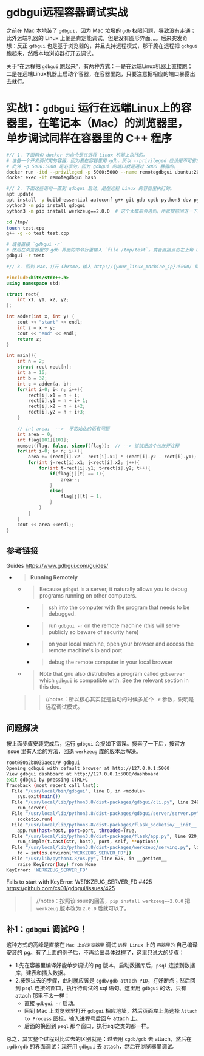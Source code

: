 
# gdbgui远程容器调试实战

之前在 Mac 本地装了 `gdbgui`，因为 Mac 垃圾的 `gdb` 权限问题，导致没有走通；此外远端机器的 Linux 上倒是肯定能调试，但是没有图形界面。。。后来突发奇想：反正 `gdbgui` 也是基于浏览器的，并且支持远程模式，那干脆在远程把 `gdbgui` 跑起来，然后本地浏览器打开去调试。

关于“在远程把 `gdbgui` 跑起来”，有两种方式：一是在远端Linux机器上直接跑；二是在远端Linux机器上启动个容器，在容器里跑，只要注意把相应的端口暴露出去就行。

# 实战1：`gdbgui` 运行在远端Linux上的容器里，在笔记本（Mac）的浏览器里，单步调试同样在容器里的 C++ 程序

```sh
#// 1. 下面两句 docker 的命令是在远程 Linux 机器上执行的。
# 准备一个开发调试用的容器，因为要在容器里用 gdb，所以 --privileged 应该是不可省的；
# 此外 -p 5000:5000 是必须的，因为 gdbgui 的端口就是通过 5000 暴露的。
docker run -itd --privileged -p 5000:5000 --name remotegdbgui ubuntu:20.04 bash
docker exec -it remotegdbgui bash

#// 2. 下面这些语句一直到 gdbgui 启动，是在远程 Linux 的容器里执行的。
apt update
apt install -y build-essential autoconf g++ git gdb cgdb python3-dev python3-pip
python3 -m pip install gdbgui
python3 -m pip install werkzeug==2.0.0  # 这个大概率会遇到，所以提前回退一下版本得了。

cd /tmp/
touch test.cpp
g++ -g -o test test.cpp

# 或者直接 `gdbgui -r`
# 然后在浏览器里的 gdb 界面的命令行里输入 `file /tmp/test`。或者直接点击左上角 Load Binary 图标输入路径后加载 test。
gdbgui -r test

#// 3. 回到 Mac，打开 Chrome，输入 http://{your_linux_machine_ip}:5000/ 即可打开 gdbgui 的界面。甚至可以用小键盘方向键来调试～
```

```cpp
#include<bits/stdc++.h>
using namespace std;

struct rect{
    int x1, y1, x2, y2;
};

int adder(int x, int y) {
    cout << "start" << endl;
    int z = x + y;
    cout << "end" << endl;
    return z;
}

int main(){
    int n = 2;
    struct rect rect[n];
    int a = 16;
    int b = 32;
    int c = adder(a, b);
    for(int i=0; i< n; i++){
        rect[i].x1 = n + i;
        rect[i].y1 = n + i+ 1;
        rect[i].x2 = n + i+2;
        rect[i].y2 = n + i+3;
    }

    // int area;  -->  不初始化的话有问题
    int area = 0;
    int flag[101][101];
    memset(flag, false, sizeof(flag));  // --> 试试把这个也放开注释
    for(int i=0; i< n; i++){
        area += (rect[i].x2 - rect[i].x1) * (rect[i].y2 - rect[i].y1);
        for(int j=rect[i].x1; j<rect[i].x2; j++){
            for(int t=rect[i].y1; t<rect[i].y2; t++){
                if(flag[j][t] == 1){
                    area--;
                }
                else{
                    flag[j][t] = 1;
                }
            }
        }
    }
    cout << area <<endl;;
}
```

## 参考链接

Guides https://www.gdbgui.com/guides/
- > **Running Remotely**
  * > Because `gdbgui` is a server, it naturally allows you to debug programs running on other computers.
    + > ssh into the computer with the program that needs to be debugged.
    + > run `gdbgui -r` on the remote machine (this will serve publicly so beware of security here)
    + > on your local machine, open your browser and access the remote machine's ip and port
    + > debug the remote computer in your local browser
  + > Note that gnu also distrubutes a program called `gdbserver` which `gdbgui` is compatible with. See the relevant section in this doc.
  >> //notes：所以核心其实就是启动的时候多加个 `-r` 参数，说明是远程调试模式。

## 问题解决

按上面步骤安装完成后，运行 `gdbgui` 会报如下错误。搜索了一下后，按官方 issue 里有人给的方法，回退 `werkzeug` 库的版本后解决。
```sh
root@50a2b8039aec:/# gdbgui
Opening gdbgui with default browser at http://127.0.0.1:5000
View gdbgui dashboard at http://127.0.0.1:5000/dashboard
exit gdbgui by pressing CTRL+C
Traceback (most recent call last):
  File "/usr/local/bin/gdbgui", line 8, in <module>
    sys.exit(main())
  File "/usr/local/lib/python3.8/dist-packages/gdbgui/cli.py", line 249, in main
    run_server(
  File "/usr/local/lib/python3.8/dist-packages/gdbgui/server/server.py", line 95, in run_server
    socketio.run(
  File "/usr/local/lib/python3.8/dist-packages/flask_socketio/__init__.py", line 596, in run
    app.run(host=host, port=port, threaded=True,
  File "/usr/local/lib/python3.8/dist-packages/flask/app.py", line 920, in run
    run_simple(t.cast(str, host), port, self, **options)
  File "/usr/local/lib/python3.8/dist-packages/werkzeug/serving.py", line 1047, in run_simple
    fd = int(os.environ["WERKZEUG_SERVER_FD"])
  File "/usr/lib/python3.8/os.py", line 675, in __getitem__
    raise KeyError(key) from None
KeyError: 'WERKZEUG_SERVER_FD'
```

Fails to start with KeyError: WERKZEUG_SERVER_FD #425 https://github.com/cs01/gdbgui/issues/425
>> //notes：按照该issue的回答，`pip install werkzeug==2.0.0` 把 `werkzeug` 版本改为 `2.0.0` 后就可以了。

## 补1：`gdbgui` 调试PG！

这种方式的高峰是直接在 `Mac 上的浏览器里` 调试 `远程 Linux` 上的 `容器里的` 自己编译安装的 pg。有了上面的例子后，不再给出具体过程了，这里只说大的步骤：
- 1.先在容器里编译好能单步调试的 pg 版本，启动数据库后，`psql` 连接到数据库，建表和插入数据。
- 2.按照过去的步骤，此时就应该是 `cgdb/gdb attach PID`，打好断点；然后回到 `psql` 连接的窗口，执行待调试的 sql 语句。这里用 `gdbgui` 的话，只有 attach 那里不太一样：
  * 直接 `gdbgui -r` 启动。
  * 回到 Mac 上浏览器里打开 `gdbgui` 相应地址，然后页面左上角选择 `Attach to Process` 图标，输入进程号后回车 attach 上。
  * 后面的换回到 `psql` 那个窗口，执行sql之类的都一样。

总之，其实整个过程对比过去的区别就是：过去用 `cgdb/gdb` 去 attach，然后在 `cgdb/gdb` 的界面调试；现在用 `gdbgui` 去 attach，然后在浏览器里调试。
